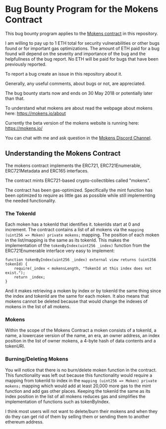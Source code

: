 # Bug Bounty Program for the Mokens Contract

This bug bounty program applies to the [Mokens contract](Mokens.sol) in this repository.

I am willing to pay up to 1 ETH total for security vulnerabilities or other bugs found or for important gas optimizations. The amount of ETH paid for a bug found will depend on the severity and importance of the bug and the helpfullness of the bug report. No ETH will be paid for bugs that have been previously reported.

To report a bug create an issue in this repository about it.

Generally, any useful comments, about bugs or not, are appreciated.

The bug bounty starts now and ends on 30 May 2018 or potentially later than that.

To understand what mokens are about read the webpage about mokens here: https://mokens.io/about

Currently the beta version of the mokens website is running here: https://mokens.io/

You can chat with me and ask question in the [Mokens Discord Channel](https://discord.gg/ZyaqFhE).

## Understanding the Mokens Contract

The mokens contract implements the ERC721, ERC721Enumerable, ERC721Metadata and ERC165 interfaces.

The contract mints ERC721-based crypto-collectibles called "mokens".

The contract has been gas-optimized. Specifically the mint function has been optimized to require as little gas as possible while still implementing the needed functionality.

### The TokenId

Each moken has a tokenId that identifies it. tokenIds start at 0 and increment. The contract contains a list of all mokens via the `mapping (uint256 => Moken) private mokens;` mapping. The position of each moken in the list/mapping is the same as its tokenId. This makes the implementation of the `tokenByIndex(uint256 _index)` function from the ERC721Enumerable interface very easy to implement:
```  
function tokenByIndex(uint256 _index) external view returns (uint256 tokenId) {
    require(_index < mokensLength, "TokenId at this index does not exist.");
    return _index;
}
```
And it makes retrieving a moken by index or by tokenId the same thing since the index and tokenId are the same for each moken. It also means that mokens cannot be deleted because that would change the indexes of mokens in the list of all mokens.

### Mokens

Within the scope of the Mokens Contract a moken consists of a tokenId, a name, a lowercase version of the name, an era, an owner address, an index position in the list of owner mokens, a 4-byte hash of data contents and a tokenURI.

### Burning/Deleting Mokens

You will notice that there is no burn/delete moken function in the contract. This functionality was left out because this functionality would require a mapping from tokenId to index in the `mapping (uint256 => Moken) private mokens;` mapping which would add at least 20,000 more gas to the mint function and add gas other places. Keeping the tokenId the same as its index position in the list of all mokens reduces gas and simplifies the implementation of functions such as tokenByIndex. 

I think most users will not want to delete/burn their mokens and when they do they can get rid of them by selling them or sending them to another ethereum address.








